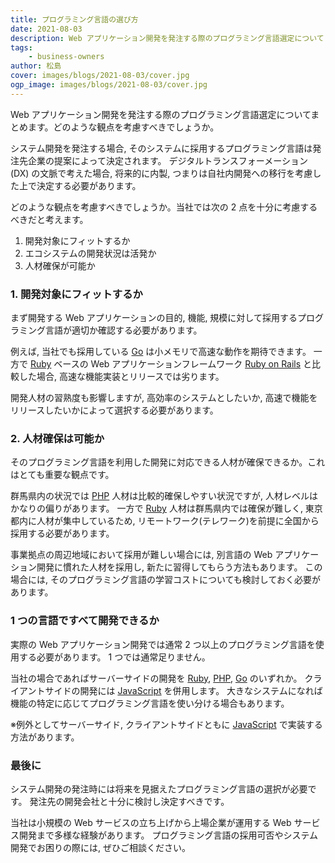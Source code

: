 ```yaml
---
title: プログラミング言語の選び方
date: 2021-08-03
description: Web アプリケーション開発を発注する際のプログラミング言語選定について
tags:
    - business-owners
author: 松島
cover: images/blogs/2021-08-03/cover.jpg
ogp_image: images/blogs/2021-08-03/cover.jpg
---
```


Web アプリケーション開発を発注する際のプログラミング言語選定についてまとめます。どのような観点を考慮すべきでしょうか。

<!--more-->

システム開発を発注する場合, そのシステムに採用するプログラミング言語は発注先企業の提案によって決定されます。
デジタルトランスフォーメーション (DX) の文脈で考えた場合, 将来的に内製, つまりは自社内開発への移行を考慮した上で決定する必要があります。

どのような観点を考慮すべきでしょうか。当社では次の 2 点を十分に考慮するべきだと考えます。

1. 開発対象にフィットするか
1. エコシステムの開発状況は活発か
1. 人材確保が可能か


### 1. 開発対象にフィットするか

まず開発する Web アプリケーションの目的, 機能, 規模に対して採用するプログラミング言語が適切か確認する必要があります。

例えば, 当社でも採用している [Go][go] は小メモリで高速な動作を期待できます。
一方で [Ruby][ruby] ベースの Web アプリケーションフレームワーク [Ruby on Rails][rails] と比較した場合, 高速な機能実装とリリースでは劣ります。

開発人材の習熟度も影響しますが, 高効率のシステムとしたいか, 高速で機能をリリースしたいかによって選択する必要があります。


### 2. 人材確保は可能か

そのプログラミング言語を利用した開発に対応できる人材が確保できるか。これはとても重要な観点です。

群馬県内の状況では [PHP][php] 人材は比較的確保しやすい状況ですが, 人材レベルはかなりの偏りがあります。
一方で [Ruby][ruby] 人材は群馬県内では確保が難しく, 東京都内に人材が集中しているため, リモートワーク(テレワーク)を前提に全国から採用する必要があります。

事業拠点の周辺地域において採用が難しい場合には, 別言語の Web アプリケーション開発に慣れた人材を採用し, 新たに習得してもらう方法もあります。
この場合には, そのプログラミング言語の学習コストについても検討しておく必要があります。


### 1 つの言語ですべて開発できるか

実際の Web アプリケーション開発では通常 2 つ以上のプログラミング言語を使用する必要があります。
1 つでは通常足りません。

当社の場合であればサーバーサイドの開発を [Ruby][ruby], [PHP][php], [Go][go] のいずれか。
クライアントサイドの開発には [JavaScript][js] を併用します。
大きなシステムになれば機能の特定に応じてプログラミング言語を使い分ける場合もあります。

※例外としてサーバーサイド, クライアントサイドともに [JavaScript][js] で実装する方法があります。

### 最後に

システム開発の発注時には将来を見据えたプログラミング言語の選択が必要です。
発注先の開発会社と十分に検討し決定すべきです。

当社は小規模の Web サービスの立ち上げから上場企業が運用する Web サービス開発まで多様な経験があります。
プログラミング言語の採用可否やシステム開発でお困りの際には, ぜひご相談ください。


[go]: https://golang.org/
[ruby]: https://www.ruby-lang.org/ja/
[rails]: https://rubyonrails.org/
[php]: https://www.php.net/
[js]: https://developer.mozilla.org/ja/docs/Web/JavaScript
